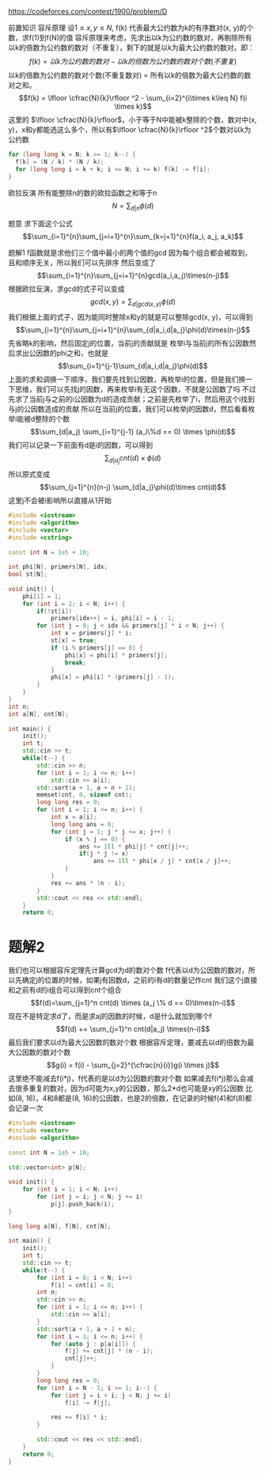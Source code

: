 https://codeforces.com/contest/1900/problem/D

前置知识
容斥原理
设$1 \leq x, y \leq N$, f(k) 代表最大公约数为k的有序数对(x, y)的个数，求f(1)到f(N)的值
容斥原理来考虑，先求出以k为公约数的数对，再剔除所有以k的倍数为公约数的数对（不重复），剩下的就是以k为最大公约数的数对。即：
$$f(k) = 以k为公约数的数对 - 以k的倍数为公约数的数对个数(不重复)$$
以k的倍数为公约数的数对个数(不重复数对) = 所有以k的倍数为最大公约数的数对之和。
$$f(k) = \lfloor \cfrac{N}{k}\rfloor ^2 - \sum_{i=2}^{i\times k\leq N} f(i \times k)$$
这里的 $\lfloor \cfrac{N}{k}\rfloor$，小于等于N中能被k整除的个数，数对中(x, y)，x和y都能选这么多个，所以有$\lfloor \cfrac{N}{k}\rfloor ^2$个数对以k为公约数
```c++
for (long long k = N; k >= 1; k--) {
  f[k] = (N / k) * (N / k);
  for (long long i = k + k; i <= N; i += k) f[k] -= f[i];
}
```
欧拉反演
所有能整除n的数的欧拉函数之和等于n
$$N = \sum_{d|n}\phi{(d)}$$

题意
求下面这个公式
$$\sum_{i=1}^{n}\sum_{j=i+1}^{n}\sum_{k=j+1}^{n}f(a_i, a_j, a_k)$$

题解1
f函数就是求他们三个值中最小的两个值的gcd
因为每个组合都会被取到，且和顺序无关，所以我们可以先排序
然后变成了
$$\sum_{i=1}^{n}\sum_{j=i+1}^{n}gcd(a_i,a_j)\times(n-j)$$
根据欧拉反演，求gcd的式子可以变成
$$gcd(x,y)=\sum_{d|gcd(x,y)}\phi(d)$$
我们根据上面的式子，因为能同时整除x和y的就是可以整除gcd(x, y)，可以得到
$$\sum_{i=1}^{n}\sum_{j=i+1}^{n}\sum_{d|a_i,d|a_j}\phi(d)\times(n-j)$$
先省略k的影响，然后固定j的位置，当前j的贡献就是 枚举i与当前j的所有公因数然后求出公因数的phi之和，也就是
$$\sum_{i=1}^{j-1}\sum_{d|a_i,d|a_j}\phi(d)$$
上面的求和调换一下顺序，我们要先找到公因数，再枚举i的位置，但是我们换一下思维，我们可以先找j的因数，再来枚举i有无这个因数，不就是公因数了吗
不过先求了当前j与之前的i公因数为d的造成贡献；之前是先枚举了i，然后用这个i找到与j的公因数造成的贡献
所以在当前j的位置，我们可以枚举j的因数d，然后看看枚举i能被d整除的个数
$$\sum_{d|a_j} \sum_{i=1}^{j-1} (a_i\%d == 0) \times \phi(d)$$
我们可以记录一下前面有d是i的因数，可以得到
$$\sum_{d|a_j} cnt(d) \times \phi(d)$$
所以原式变成
$$\sum_{j=1}^{n}(n-j) \sum_{d|a_j}\phi(d)\times cnt(d)$$
这里j不会被i影响所以直接从1开始
```C++
#include <iostream>
#include <algorithm>
#include <vector>
#include <cstring>
 
const int N = 1e5 + 10;
 
int phi[N], primers[N], idx;
bool st[N];
 
void init() {
    phi[1] = 1;
    for (int i = 2; i < N; i++) {
        if(!st[i])
            primers[idx++] = i, phi[i] = i - 1;
        for (int j = 0; j < idx && primers[j] * i < N; j++) {
            int x = primers[j] * i;
            st[x] = true;
            if (i % primers[j] == 0) {
                phi[x] = phi[i] * primers[j];
                break;
            }
            phi[x] = phi[i] * (primers[j] - 1);
        }
    }
}
int n;
int a[N], cnt[N];
 
int main() {
    init();
    int t;
    std::cin >> t;
    while(t--) {
        std::cin >> n;
        for (int i = 1; i <= n; i++)
            std::cin >> a[i];
        std::sort(a + 1, a + n + 1);
        memset(cnt, 0, sizeof cnt);
        long long res = 0;
        for (int i = 1; i <= n; i++) {
            int x = a[i];
            long long ans = 0;
            for (int j = 1; j * j <= x; j++) {
                if (x % j == 0) {
                    ans += 1ll * phi[j] * cnt[j]++;
                    if(j * j != x) 
                        ans += 1ll * phi[x / j] * cnt[x / j]++;
                }
            }
            res += ans * (n - i);
        }
        std::cout << res << std::endl;
    }
    return 0;
```
# 题解2
我们也可以根据容斥定理先计算gcd为d的数对个数
f代表以d为公因数的数对，所以先确定j的位置的时候，如果j有因数d，之前的i有d的数量记作cnt
我们这个j直接和之前有d的i组合可以得到cnt个组合
$$f(d)=\sum_{j=1}^n cnt(d) \times (a_j \% d == 0)\times(n-i)$$
现在不是特定求d了，而是求aj的因数的时候，d是什么就加到哪个f
$$f(d) += \sum_{j=1}^n cnt(d|a_j) \times(n-i)$$
最后我们要求以d为最大公因数的数对个数
根据容斥定理，要减去以d的倍数为最大公因数的数对个数
$$g(i) = f(i) - \sum_{j=2}^{\cfrac{n}{i}}g(i \times j)$$
这里绝不能减去f(i\*j)，f代表的是以d为公因数的数对个数
如果减去f(i\*j)那么会减去很多重复的数对，因为d可能为x,y的公因数，那么2*d也可能是xy的公因数
比如(8, 16)，4和8都是(8, 16)的公因数，也是2的倍数，在记录的时候f(4)和f(8)都会记录一次
```c++
#include <iostream>
#include <vector>
#include <algorithm>
 
const int N = 1e5 + 10;
 
std::vector<int> p[N];
 
void init() {
    for (int i = 1; i < N; i++)
        for (int j = i; j < N; j += i)
            p[j].push_back(i);
}
 
long long a[N], f[N], cnt[N];
 
int main() {
    init();
    int t;
    std::cin >> t;
    while(t--) {
        for (int i = 0; i < N; i++)
            f[i] = cnt[i] = 0;
        int n;
        std::cin >> n;
        for (int i = 1; i <= n; i++) {
            std::cin >> a[i];
        }
        std::sort(a + 1, a + 1 + n);
        for (int i = 1; i <= n; i++) {
            for (auto j : p[a[i]]) {
                f[j] += cnt[j] * (n - i);
                cnt[j]++;
            }
        }
        long long res = 0;
        for (int i = N - 1; i >= 1; i--) {
            for (int j = i + i; j < N; j += i) 
                f[i] -= f[j];
 
            res += f[i] * i;
        }
 
        std::cout << res << std::endl;
    }
    return 0;
}
```